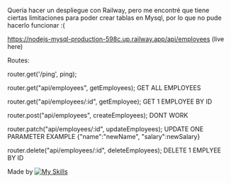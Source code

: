 Queria hacer un despliegue con Railway, pero me encontré que tiene ciertas limitaciones para poder crear tablas en Mysql, por lo que no pude hacerlo funcionar :(


https://nodejs-mysql-production-598c.up.railway.app/api/employees  (live here)

Routes: 

router.get('/ping', ping);

router.get("api/employees", getEmployees);  GET ALL EMPLOYEES

router.get("api/employees/:id", getEmployee); GET 1 EMPLOYEE BY ID

router.post("api/employees", createEmployees); DONT WORK 

router.patch("api/employees/:id", updateEmployees); UPDATE ONE PARAMETER EXAMPLE {"name":"newName", "salary":newSalary}

router.delete("api/employees/:id", deleteEmployees); DELETE 1 EMPLYEE BY ID

Made by [![My Skills](https://skillicons.dev/icons?i=js,mysql,nodejs,express&perline=4)](https://skillicons.dev)
